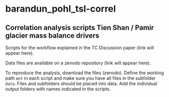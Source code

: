 # barandun_pohl_tsl-correl
## Correlation analysis scripts Tien Shan / Pamir glacier mass balance drivers

Scripts for the workflow explained in the TC Discussion paper (link will appear here).

Data files are available on a zenodo repository (link will appear here).


To reproduce the analysis, download the files (zenodo). Define the working path `mnt` in each script and make sure you have all files in the subfolder `data`. Files and subfolders should be placed into data. Add the individual output folders with names indicated in the scripts.
